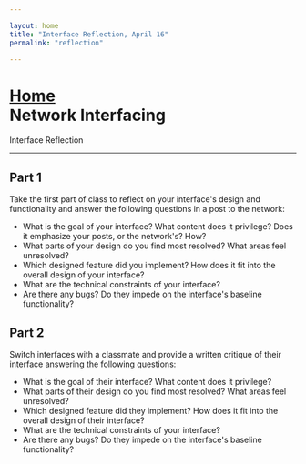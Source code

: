 ```yaml
---

layout: home
title: "Interface Reflection, April 16"
permalink: "reflection"

---
```



# [Home](/)<br>Network Interfacing

Interface Reflection

<hr>

## Part 1
Take the first part of class to reflect on your interface's design and functionality and answer the following questions in a post to the network:
- What is the goal of your interface? What content does it privilege? Does it emphasize your posts, or the network's? How?
- What parts of your design do you find most resolved? What areas feel unresolved?
- Which designed feature did you implement? How does it fit into the overall design of your interface?
- What are the technical constraints of your interface?
- Are there any bugs? Do they impede on the interface's baseline functionality?

## Part 2
Switch interfaces with a classmate and provide a written critique of their interface answering the following questions: 
- What is the goal of their interface? What content does it privilege? 
- What parts of their design do you find most resolved? What areas feel unresolved? 
- Which designed feature did they implement? How does it fit into the overall design of their interface?
- What are the technical constraints of your interface?
- Are there any bugs? Do they impede on the interface's baseline functionality?

